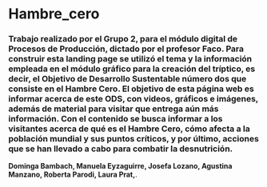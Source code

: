 # Hambre_cero

### Trabajo realizado por el Grupo 2, para el módulo digital de Procesos de Producción, dictado por el profesor Faco. Para construir esta landing page se utilizó el tema y la información empleada en el módulo gráfico para la creación del tríptico, es decir, el Objetivo de Desarrollo Sustentable número dos que consiste en el Hambre Cero. El objetivo de esta página web es informar acerca de este ODS, con videos, gráficos e imágenes, además de material para visitar que entrega aún más información. Con el contenido se busca informar a los visitantes acerca de qué es el Hambre Cero, cómo afecta a la población mundial y sus puntos críticos, y por último, acciones que se han llevado a cabo para combatir la desnutrición.



**Dominga Bambach, Manuela Eyzaguirre, Josefa Lozano, Agustina Manzano, Roberta Parodi, Laura Prat,**. 